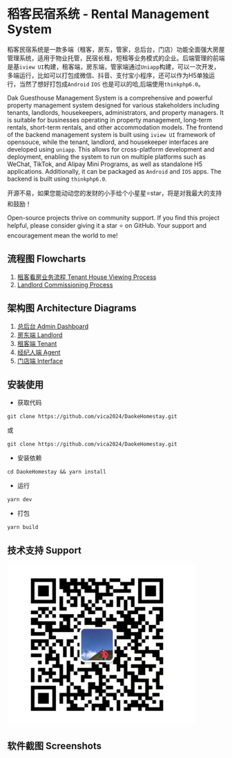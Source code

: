 # 稻客民宿系统 - Rental Management System
稻客民宿系统是一款多端（租客，房东，管家，总后台，门店）功能全面强大房屋管理系统，适用于物业托管，民宿长租，短租等业务模式的企业。后端管理的前端是基`iview UI`构建，租客端，房东端，管家端通过`Uniapp`构建，可以一次开发，多端运行，比如可以打包成微信、抖音、支付宝小程序，还可以作为H5单独运行，当然了想好打包成`Android` `IOS` 也是可以的哈,后端使用`thinkphp6.0`。

Dak Guesthouse Management System is a comprehensive and powerful property management system designed for various stakeholders including tenants, landlords, housekeepers, administrators, and property managers. It is suitable for businesses operating in property management, long-term rentals, short-term rentals, and other accommodation models. The frontend of the backend management system is built using `iview UI` framework of opensouce, while the tenant, landlord, and housekeeper interfaces are developed using `uniapp`. This allows for cross-platform development and deployment, enabling the system to run on multiple platforms such as WeChat, TikTok, and Alipay Mini Programs, as well as standalone H5 applications. Additionally, it can be packaged as `Android` and `IOS` apps. The backend is built using `thinkphp6.0`.


开源不易，如果您能动动您的发财的小手给个小星星⭐star，将是对我最大的支持和鼓励！

Open-source projects thrive on community support. If you find this project helpful, please consider giving it a star ⭐️ on GitHub. Your support and encouragement mean the world to me!

## 流程图 Flowcharts
1.  [租客看房业务流程 Tenant House Viewing Process]()
2.  [Landlord Commissioning Process]()

## 架构图 Architecture Diagrams
1.  [总后台 Admin Dashboard]()
2.  [房东端 Landlord]()
3.  [租客端 Tenant ]()
4.  [经纪人端 Agent]()
5.  [门店端 Interface]()

## 安装使用

- 获取代码
```
git clone https://github.com/vica2024/DaokeHomestay.git
```
或
```
git clone https://github.com/vica2024/DaokeHomestay.git
```
- 安装依赖
```
cd DaokeHomestay && yarn install
```
- 运行
```
yarn dev
```
- 打包
```
yarn build
```

## 技术支持 Support

![输入图片说明](screenshot/rrrrimage.png)

## 软件截图 Screenshots



